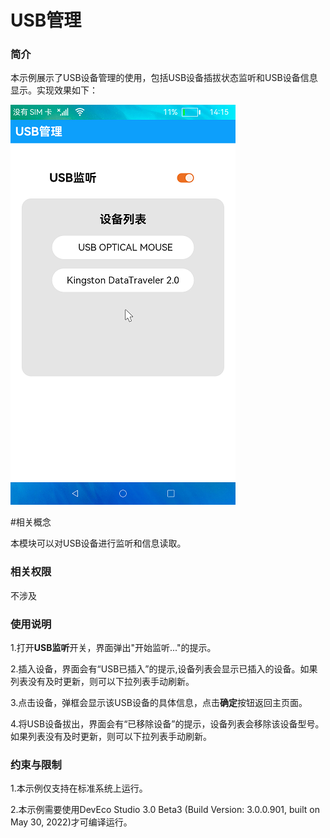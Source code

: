 # USB管理

### 简介

本示例展示了USB设备管理的使用，包括USB设备插拔状态监听和USB设备信息显示。实现效果如下：

![](screenshots/device/DeviceList.png)

#相关概念

本模块可以对USB设备进行监听和信息读取。

### 相关权限

不涉及

### 使用说明

1.打开**USB监听**开关，界面弹出"开始监听..."的提示。

2.插入设备，界面会有“USB已插入”的提示,设备列表会显示已插入的设备。如果列表没有及时更新，则可以下拉列表手动刷新。

3.点击设备，弹框会显示该USB设备的具体信息，点击**确定**按钮返回主页面。

4.将USB设备拔出，界面会有“已移除设备”的提示，设备列表会移除该设备型号。如果列表没有及时更新，则可以下拉列表手动刷新。

### 约束与限制

1.本示例仅支持在标准系统上运行。

2.本示例需要使用DevEco Studio 3.0 Beta3 (Build Version: 3.0.0.901, built on May 30, 2022)才可编译运行。